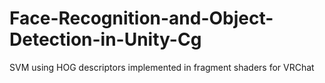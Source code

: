 # Face-Recognition-and-Object-Detection-in-Unity-Cg
SVM using HOG descriptors implemented in fragment shaders for VRChat
